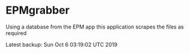 # EPMgrabber
Using a database from the EPM app this application scrapes the files as required


Latest backup: Sun Oct 6 03:19:02 UTC 2019
